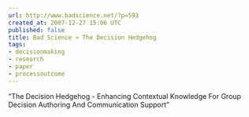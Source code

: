 ```yaml
---
url: http://www.badscience.net/?p=593
created_at: 2007-12-27 15:06 UTC
published: false
title: Bad Science » The Decision Hedgehog
tags:
- decisionmaking
- research
- paper
- processoutcome
---
```


“The Decision Hedgehog - Enhancing Contextual Knowledge For Group Decision Authoring And Communication Support”
